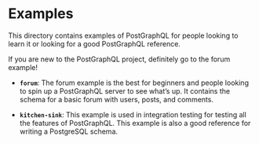 # Examples
This directory contains examples of PostGraphQL for people looking to learn it or looking for a good PostGraphQL reference.

If you are new to the PostGraphQL project, definitely go to the forum example!

- **`forum`**: The forum example is the best for beginners and people looking to spin up a PostGraphQL server to see what’s up. It contains the schema for a basic forum with users, posts, and comments.

- **`kitchen-sink`**: This example is used in integration testing for testing all the features of PostGraphQL. This example is also a good reference for writing a PostgreSQL schema.
